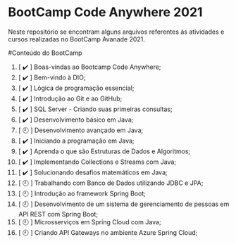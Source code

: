 # BootCamp Code Anywhere 2021
Neste repositório se encontram alguns arquivos referentes às atividades e cursos realizadas no BootCamp Avanade 2021.

#Conteúdo do BootCamp

01. [ :heavy_check_mark: ] Boas-vindas ao Bootcamp Code Anywhere;
02. [ :heavy_check_mark: ] Bem-vindo à DIO;
03. [ :heavy_check_mark: ] Lógica de programação essencial;
04. [ :heavy_check_mark: ] Introdução ao Git e ao GitHub;
05. [ :heavy_check_mark: ] SQL Server - Criando suas primeiras consultas;
06. [ :heavy_check_mark: ] Desenvolvimento básico em Java;
07. [ :clock9: ] Desenvolvimento avançado em Java;
08. [ :heavy_check_mark: ] Iniciando a programação em Java;
09. [ :heavy_check_mark: ] Aprenda o que são Estruturas de Dados e Algoritmos;
10. [ :heavy_check_mark: ] Implementando Collections e Streams com Java;
11. [ :heavy_check_mark: ] Solucionando desafios matemáticos em Java;
12. [ :clock9: ] Trabalhando com Banco de Dados utilizando JDBC e JPA;
13. [ :clock9: ] Introdução ao framework Spring Boot;
14. [ :clock9: ] Desenvolvimento de um sistema de gerenciamento de pessoas em API REST com Spring Boot;
15. [ :clock9: ] Microsserviços em Spring Cloud com Java;
16. [ :clock9: ] Criando API Gateways no ambiente Azure Spring Cloud;
